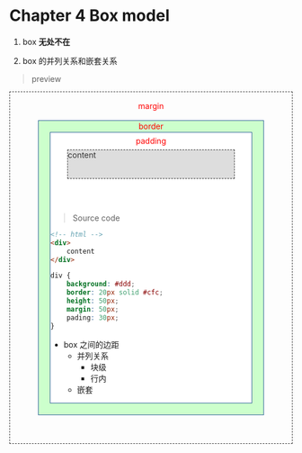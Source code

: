 # Chapter 4 Box model 

1. box **无处不在**

2. box 的并列关系和嵌套关系


> preview

<div style="border:1px dashed #333;">
    <div style="color:#f00; text-align:center; height:50px; line-height:50px;">margin</div>
    <div style="border:1px solid #369; margin:0 50px 50px; background: #cfc;">
        <div style="color:#f00; text-align:center; height:20px; line-height:20px;">border</div>
        <div style="border:1px solid #369; margin:0 20px 20px; background:#fff">
            <div style="color:#f00; text-align:center; height:30px; line-height:30px;">padding</div>
            <div style="height:50px; color:#333; border:1px dashed #333; margin:0 30px 30px; background:#ddd;">
                content
            </div>
<br>

> Source code

```html
<!-- html -->
<div>
    content
</div>    
```

```css
div {
    background: #ddd;
    border: 20px solid #cfc;
    height: 50px;
    margin: 50px;
    pading: 30px;
}
```

- box 之间的边距
  - 并列关系 
    - 块级
    - 行内
  - 嵌套
